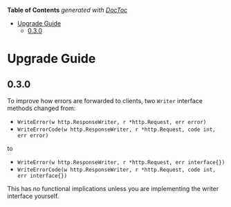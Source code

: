 <!-- START doctoc generated TOC please keep comment here to allow auto update -->
<!-- DON'T EDIT THIS SECTION, INSTEAD RE-RUN doctoc TO UPDATE -->

**Table of Contents** _generated with
[DocToc](https://github.com/thlorenz/doctoc)_

- [Upgrade Guide](#upgrade-guide)
  - [0.3.0](#030)

<!-- END doctoc generated TOC please keep comment here to allow auto update -->

# Upgrade Guide

## 0.3.0

To improve how errors are forwarded to clients, two `Writer` interface methods
changed from:

- `WriteError(w http.ResponseWriter, r *http.Request, err error)`
- `WriteErrorCode(w http.ResponseWriter, r *http.Request, code int, err error)`

to

- `WriteError(w http.ResponseWriter, r *http.Request, err interface{})`
- `WriteErrorCode(w http.ResponseWriter, r *http.Request, code int, err interface{})`

This has no functional implications unless you are implementing the writer
interface yourself.
